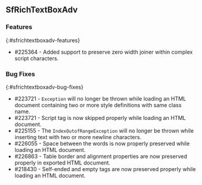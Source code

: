 ## SfRichTextBoxAdv

### Features
{:#sfrichtextboxadv-features}
* \#225364 - Added support to preserve zero width joiner within complex script characters.

### Bug Fixes
{:#sfrichtextboxadv-bug-fixes}
* \#223721 - `Exception` will no longer be thrown while loading an HTML document containing two or more style definitions with same class name.
* \#223721 - Script tag is now skipped properly while loading an HTML document.
* \#225155 - The `IndexOutofRangeException` will no longer be thrown while inserting text with two or more newline characters.
* \#226055 - Space between the words is now properly preserved while loading an HTML document.
* \#226863 - Table border and alignment properties are now preserved properly in exported HTML document.
* \#218430 - Self-ended and empty tags are now preserved properly while loading an HTML document.